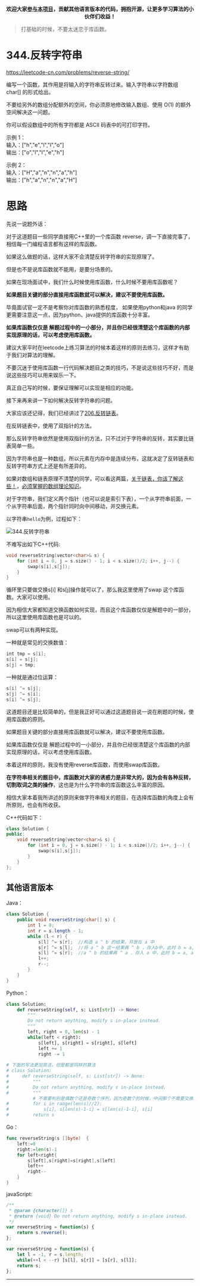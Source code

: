 <p align="center">
  <a href="https://mp.weixin.qq.com/s/RsdcQ9umo09R6cfnwXZlrQ"><img src="https://img.shields.io/badge/PDF下载-代码随想录-blueviolet" alt=""></a>
  <a href="https://mp.weixin.qq.com/s/b66DFkOp8OOxdZC_xLZxfw"><img src="https://img.shields.io/badge/刷题-微信群-green" alt=""></a>
  <a href="https://space.bilibili.com/525438321"><img src="https://img.shields.io/badge/B站-代码随想录-orange" alt=""></a>
  <a href="https://mp.weixin.qq.com/s/QVF6upVMSbgvZy8lHZS3CQ"><img src="https://img.shields.io/badge/知识星球-代码随想录-blue" alt=""></a>
</p>
<p align="center"><strong>欢迎大家<a href="https://mp.weixin.qq.com/s/tqCxrMEU-ajQumL1i8im9A">参与本项目</a>，贡献其他语言版本的代码，拥抱开源，让更多学习算法的小伙伴们收益！</strong></p>



> 打基础的时候，不要太迷恋于库函数。

# 344.反转字符串

https://leetcode-cn.com/problems/reverse-string/

编写一个函数，其作用是将输入的字符串反转过来。输入字符串以字符数组 char[] 的形式给出。

不要给另外的数组分配额外的空间，你必须原地修改输入数组、使用 O(1) 的额外空间解决这一问题。

你可以假设数组中的所有字符都是 ASCII 码表中的可打印字符。

示例 1：     
输入：["h","e","l","l","o"]    
输出：["o","l","l","e","h"]      

示例 2：     
输入：["H","a","n","n","a","h"]     
输出：["h","a","n","n","a","H"]       


# 思路

先说一说题外话：

对于这道题目一些同学直接用C++里的一个库函数 reverse，调一下直接完事了， 相信每一门编程语言都有这样的库函数。

如果这么做题的话，这样大家不会清楚反转字符串的实现原理了。

但是也不是说库函数就不能用，是要分场景的。

如果在现场面试中，我们什么时候使用库函数，什么时候不要用库函数呢？

**如果题目关键的部分直接用库函数就可以解决，建议不要使用库函数。**

毕竟面试官一定不是考察你对库函数的熟悉程度， 如果使用python和java 的同学更需要注意这一点，因为python、java提供的库函数十分丰富。

**如果库函数仅仅是 解题过程中的一小部分，并且你已经很清楚这个库函数的内部实现原理的话，可以考虑使用库函数。**

建议大家平时在leetcode上练习算法的时候本着这样的原则去练习，这样才有助于我们对算法的理解。

不要沉迷于使用库函数一行代码解决题目之类的技巧，不是说这些技巧不好，而是说这些技巧可以用来娱乐一下。

真正自己写的时候，要保证理解可以实现是相应的功能。

接下来再来讲一下如何解决反转字符串的问题。

大家应该还记得，我们已经讲过了[206.反转链表](https://mp.weixin.qq.com/s/ckEvIVGcNLfrz6OLOMoT0A)。

在反转链表中，使用了双指针的方法。

那么反转字符串依然是使用双指针的方法，只不过对于字符串的反转，其实要比链表简单一些。

因为字符串也是一种数组，所以元素在内存中是连续分布，这就决定了反转链表和反转字符串方式上还是有所差异的。

如果对数组和链表原理不清楚的同学，可以看这两篇，[关于链表，你该了解这些！](https://mp.weixin.qq.com/s/fDGMmLrW7ZHlzkzlf_dZkw)，[必须掌握的数组理论知识](https://mp.weixin.qq.com/s/c2KABb-Qgg66HrGf8z-8Og)。

对于字符串，我们定义两个指针（也可以说是索引下表），一个从字符串前面，一个从字符串后面，两个指针同时向中间移动，并交换元素。

以字符串`hello`为例，过程如下：

![344.反转字符串](https://tva1.sinaimg.cn/large/008eGmZEly1gp0fvi91pfg30de0akwnq.gif)


不难写出如下C++代码:

```C++
void reverseString(vector<char>& s) {
    for (int i = 0, j = s.size() - 1; i < s.size()/2; i++, j--) {
        swap(s[i],s[j]);
    }
}
```

循环里只要做交换s[i] 和s[j]操作就可以了，那么我这里使用了swap 这个库函数。大家可以使用。

因为相信大家都知道交换函数如何实现，而且这个库函数仅仅是解题中的一部分， 所以这里使用库函数也是可以的。

swap可以有两种实现。

一种就是常见的交换数值：

```C++
int tmp = s[i];
s[i] = s[j];
s[j] = tmp;

```

一种就是通过位运算：

```C++
s[i] ^= s[j];
s[j] ^= s[i];
s[i] ^= s[j];

```

这道题目还是比较简单的，但是我正好可以通过这道题目说一说在刷题的时候，使用库函数的原则。

如果题目关键的部分直接用库函数就可以解决，建议不要使用库函数。

如果库函数仅仅是 解题过程中的一小部分，并且你已经很清楚这个库函数的内部实现原理的话，可以考虑使用库函数。

本着这样的原则，我没有使用reverse库函数，而使用swap库函数。

**在字符串相关的题目中，库函数对大家的诱惑力是非常大的，因为会有各种反转，切割取词之类的操作**，这也是为什么字符串的库函数这么丰富的原因。

相信大家本着我所讲述的原则来做字符串相关的题目，在选择库函数的角度上会有所原则，也会有所收获。

C++代码如下：

```C++
class Solution {
public:
    void reverseString(vector<char>& s) {
        for (int i = 0, j = s.size() - 1; i < s.size()/2; i++, j--) {
            swap(s[i],s[j]);
        }
    }
};
```




## 其他语言版本


Java：
```Java
class Solution {
    public void reverseString(char[] s) {
        int l = 0;
        int r = s.length - 1;
        while (l < r) {
            s[l] ^= s[r];  //构造 a ^ b 的结果，并放在 a 中
            s[r] ^= s[l];  //将 a ^ b 这一结果再 ^ b ，存入b中，此时 b = a, a = a ^ b
            s[l] ^= s[r];  //a ^ b 的结果再 ^ a ，存入 a 中，此时 b = a, a = b 完成交换
            l++;
            r--;
        }
    }
}
```

Python：
```python
class Solution:
    def reverseString(self, s: List[str]) -> None:
        """
        Do not return anything, modify s in-place instead.
        """
        left, right = 0, len(s) - 1
        while(left < right):
            s[left], s[right] = s[right], s[left]
            left += 1
            right -= 1
            
# 下面的写法更加简洁，但是都是同样的算法
# class Solution:
#     def reverseString(self, s: List[str]) -> None:
#         """
#         Do not return anything, modify s in-place instead.
#         """
          # 不需要判别是偶数个还是奇数个序列，因为奇数个的时候，中间那个不需要交换就可
#         for i in range(len(s)//2):
#             s[i], s[len(s)-1-i] = s[len(s)-1-i], s[i]
#         return s
```

Go：
```Go
func reverseString(s []byte)  {
    left:=0
    right:=len(s)-1
    for left<right{
        s[left],s[right]=s[right],s[left]
        left++
        right--
    }
}
```

javaScript:

```js
/**
 * @param {character[]} s
 * @return {void} Do not return anything, modify s in-place instead.
 */
var reverseString = function(s) {
    return s.reverse();
};

var reverseString = function(s) {
    let l = -1, r = s.length;
    while(++l < --r) [s[l], s[r]] = [s[r], s[l]];
    return s;
};
```






-----------------------

